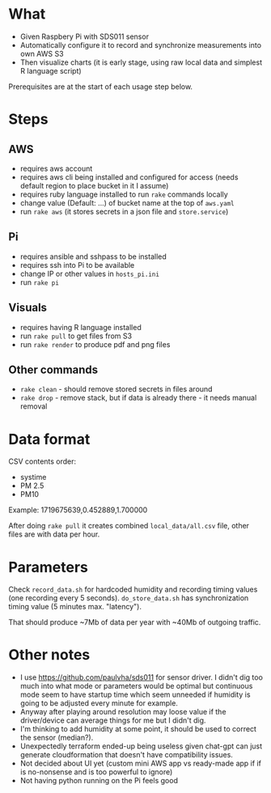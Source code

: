 # What

- Given Raspbery Pi with SDS011 sensor
- Automatically configure it to record and synchronize measurements into own AWS S3
- Then visualize charts (it is early stage, using raw local data and simplest R language script)

Prerequisites are at the start of each usage step below.

# Steps

## AWS

- requires aws account
- requires aws cli being installed and configured for access (needs default region to place bucket in it I assume)
- requires ruby language installed to run `rake` commands locally
- change value (Default: ...) of bucket name at the top of `aws.yaml`
- run `rake aws` (it stores secrets in a json file and `store.service`)

## Pi

- requires ansible and sshpass to be installed
- requires ssh into Pi to be available
- change IP or other values in `hosts_pi.ini`
- run `rake pi`

## Visuals

- requires having R language installed
- run `rake pull` to get files from S3
- run `rake render` to produce pdf and png files

## Other commands

- `rake clean` - should remove stored secrets in files around
- `rake drop` - remove stack, but if data is already there - it needs manual removal

# Data format

CSV contents order:
- systime 
- PM 2.5
- PM10

Example:
1719675639,0.452889,1.700000

After doing `rake pull` it creates combined `local_data/all.csv` file, other files are with data per hour.

# Parameters

Check `record_data.sh` for hardcoded humidity and recording timing values (one recording every 5 seconds).
`do_store_data.sh` has synchronization timing value (5 minutes max. "latency").

That should produce ~7Mb of data per year with ~40Mb of outgoing traffic.

# Other notes

- I use https://github.com/paulvha/sds011 for sensor driver. I didn't dig too much into what mode or parameters would be optimal but continuous mode seem to have startup time which seem unneeded if humidity is going to be adjusted every minute for example.
- Anyway after playing around resolution may loose value if the driver/device can average things for me but I didn't dig.
- I'm thinking to add humidity at some point, it should be used to correct the sensor (median?).
- Unexpectedly terraform ended-up being useless given chat-gpt can just generate cloudformation that doesn't have compatibility issues.
- Not decided about UI yet (custom mini AWS app vs ready-made app if if is no-nonsense and is too powerful to ignore)
- Not having python running on the Pi feels good
